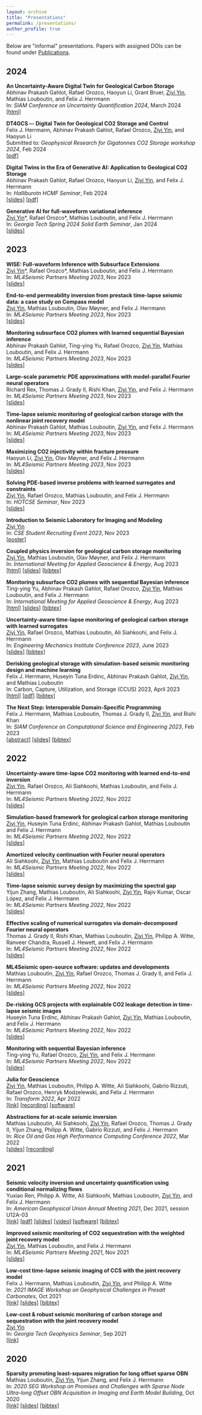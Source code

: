 ```yaml
---
layout: archive
title: "Presentations"
permalink: /presentations/
author_profile: true
---
```


Below are "informal" presentations. Papers with assigned DOIs can be found under [Publications](https://ziyiyin97.github.io/publications/).

## 2024

**An Uncertainty-Aware Digital Twin for Geological Carbon Storage**       
Abhinav Prakash Gahlot, Rafael Orozco, Haoyun Li, Grant Bruer, <ins>Ziyi Yin</ins>, Mathias Louboutin, and Felix J. Herrmann              
In: *SIAM Conference on Uncertainty Quantification 2024*, March 2024    
[[html]](https://slim.gatech.edu/Publications/Public/Conferences/SIAMUQ/2024/digital-twin)     

**DT4GCS –- Digital Twin for Geological CO2 Storage and Control**       
Felix J. Herrmann, Abhinav Prakash Gahlot, Rafael Orozco, <ins>Ziyi Yin</ins>, and Haoyun Li              
Submitted to: *Geophysical Research for Gigatonnes CO2 Storage workshop 2024*, Feb 2024    
[[pdf]](https://slim.gatech.edu/Publications/Public/Submitted/2024/herrmann2024CSMdt/herrmann2024CSMdt.pdf)       

**Digital Twins in the Era of Generative AI: Application to Geological CO2 Storage**       
Abhinav Prakash Gahlot, Rafael Orozco, Haoyun Li, <ins>Ziyi Yin</ins>, and Felix J. Herrmann       
In: *Halliburotn HCMF Seminar*, Feb 2024    
[[slides]](https://slim.gatech.edu/Publications/Public/Conferences/Halliburton/2024/herrmann2024dt4gcs/) [[pdf]](https://slim.gatech.edu/Publications/Public/Conferences/Halliburton/2024/herrmann2024dt4gcs.pdf)       

**Generative AI for full-waveform variational inference**       
<ins>Ziyi Yin</ins>\*, Rafael Orozco\*, Mathias Louboutin, and Felix J. Herrmann       
In: *Georgia Tech Spring 2024 Solid Earth Seminar*, Jan 2024    
[[slides]](https://slim.gatech.edu/Publications/Public/Lectures/GTseminar/2024/yin2024GTwise)  

## 2023

**WISE: Full-waveform Inference with Subsurface Extensions**       
<ins>Ziyi Yin</ins>\*, Rafael Orozco\*, Mathias Louboutin, and Felix J. Herrmann       
In: *ML4Seismic Partners Meeting 2023*, Nov 2023    
[[slides]](https://slim.gatech.edu/Publications/Public/Conferences/ML4SEISMIC/2023/yin2023ML4SEISMICwise)  

**End-to-end permeability inversion from prestack time-lapse seismic data: a case study on Compass model**       
<ins>Ziyi Yin</ins>, Mathias Louboutin, Olav Møyner, and Felix J. Herrmann       
In: *ML4Seismic Partners Meeting 2023*, Nov 2023    
[[slides]](https://slim.gatech.edu/Publications/Public/Conferences/ML4SEISMIC/2023/yin2023ML4SEISMICe2e)  

**Monitoring subsurface CO2 plumes with learned sequential Bayesian inference**       
Abhinav Prakash Gahlot, Ting-ying Yu, Rafael Orozco, <ins>Ziyi Yin</ins>, Mathias Louboutin, and Felix J. Herrmann       
In: *ML4Seismic Partners Meeting 2023*, Nov 2023    
[[slides]](https://slim.gatech.edu/Publications/Public/Conferences/ML4SEISMIC/2023/herrmann2023ML4SEISMICmsc)  

**Large-scale parametric PDE approximations with model-parallel Fourier neural operators**       
Richard Rex, Thomas J. Grady II, Rishi Khan, <ins>Ziyi Yin</ins>, and Felix J. Herrmann       
In: *ML4Seismic Partners Meeting 2023*, Nov 2023    
[[slides]](https://slim.gatech.edu/Publications/Public/Conferences/ML4SEISMIC/2023/rex2023ML4SEISMIClsp)  

**Time-lapse seismic monitoring of geological carbon storage with the nonlinear joint recovery model**       
Abhinav Prakash Gahlot, Mathias Louboutin, <ins>Ziyi Yin</ins>, and Felix J. Herrmann       
In: *ML4Seismic Partners Meeting 2023*, Nov 2023    
[[slides]](https://slim.gatech.edu/Publications/Public/Conferences/ML4SEISMIC/2023/gahlot2023ML4SEISMICtsm)  

**Maximizing CO2 injectivity within fracture pressure**       
Haoyun Li, <ins>Ziyi Yin</ins>, Olav Møyner, and Felix J. Herrmann       
In: *ML4Seismic Partners Meeting 2023*, Nov 2023    
[[slides]](https://slim.gatech.edu/Publications/Public/Conferences/ML4SEISMIC/2023/li2023ML4SEISMICmci)  

**Solving PDE-based inverse problems with learned surrogates and constraints**            
<ins>Ziyi Yin</ins>, Rafael Orozco, Mathias Louboutin, and Felix J. Herrmann          
In: *HOTCSE Seminar*, Nov 2023           
[[slides]](https://slim.gatech.edu/Publications/Public/Lectures/HotCSE/2023/yin2023HOTCSEspi/)       

**Introduction to Seismic Laboratory for Imaging and Modeling**            
<ins>Ziyi Yin</ins>      
In: *CSE Student Recruiting Event 2023*, Nov 2023           
[[poster]](https://slim.gatech.edu/Publications/Public/Conferences/CSE/2023/SLIM.pdf)       

**Coupled physics inversion for geological carbon storage monitoring**    
<ins>Ziyi Yin</ins>, Mathias Louboutin, Olav Møyner, and Felix J. Herrmann      
In: *International Meeting for Applied Geoscience & Energy*, Aug 2023           
[[html]](https://slimgroup.github.io/IMAGE2023/) [[slides]](https://slim.gatech.edu/Publications/Public/Conferences/SEG/2023/yin2023IMAGEcpi) [[bibtex]](https://slim.gatech.edu/biblio/export/bibtex/7276)            

**Monitoring subsurface CO2 plumes with sequential Bayesian inference**    
Ting-ying Yu, Abhinav Prakash Gahlot, Rafael Orozco, <ins>Ziyi Yin</ins>, Mathias Louboutin, and Felix J. Herrmann      
In: *International Meeting for Applied Geoscience & Energy*, Aug 2023           
[[html]](https://slimgroup.github.io/IMAGE2023/) [[slides]](https://slim.gatech.edu/Publications/Public/Conferences/SEG/2023/yu2023IMAGEmsc/) [[bibtex]](https://slim.gatech.edu/biblio/export/bibtex/7277)         

**Uncertainty-aware time-lapse monitoring of geological carbon storage with learned surrogates**    
<ins>Ziyi Yin</ins>, Rafael Orozco, Mathias Louboutin, Ali Siahkoohi, and Felix J. Herrmann      
In:	*Engineering Mechanics Institute Conference 2023*, June 2023       
[[slides]](https://slim.gatech.edu/Publications/Public/Conferences/EMI/2023/yin2023EMIutm/yin2023EMIutm.pdf) [[bibtex]](https://slim.gatech.edu/biblio/export/bibtex/7267)   

**Derisking geological storage with simulation-based seismic monitoring design and machine learning**    
Felix J. Herrmann, Huseyin Tuna Erdinc, Abhinav Prakash Gahlot, <ins>Ziyi Yin</ins>, and Mathias Louboutin    
In: Carbon, Capture, Utilization, and Storage (CCUS) 2023, April 2023       
[[html]](https://slim.gatech.edu/Publications/Public/Conferences/CCUS/2023/herrmann2023CCUSdgs) [[pdf]](https://slim.gatech.edu/Publications/Public/Conferences/CCUS/2023/herrmann2023CCUSdgs/CCUS2023.pdf) [[bibtex]](https://slim.gatech.edu/biblio/export/bibtex/7283)   

**The Next Step: Interoperable Domain-Specific Programming**    
Felix J. Herrmann, Mathias Louboutin, Thomas J. Grady II, <ins>Ziyi Yin</ins>, and Rishi Khan      
In: *SIAM Conference on Computational Science and Engineering 2023*, Feb 2023       
[[abstract]](https://meetings.siam.org/sess/dsp_talk.cfm?p=125365) [[slides]](https://slim.gatech.edu/Publications/Public/Conferences/SIAMCSE/2023/herrmann2023SIAMCSEtns) [[bibtex]](https://slim.gatech.edu/biblio/export/bibtex/7268)       

## 2022

**Uncertainty-aware time-lapse CO2 monitoring with learned end-to-end inversion**       
<ins>Ziyi Yin</ins>, Rafael Orozco, Ali Siahkoohi, Mathias Louboutin, and Felix J. Herrmann       
In: *ML4Seismic Partners Meeting 2022*, Nov 2022    
[[slides]](https://slim.gatech.edu/Publications/Public/Conferences/ML4SEISMIC/2022/yin2022ML4SEISMICutc)     

**Simulation-based framework for geological carbon storage monitoring**       
<ins>Ziyi Yin</ins>, Huseyin Tuna Erdinc, Abhinav Prakash Gahlot, Mathias Louboutin and Felix J. Herrmann       
In: *ML4Seismic Partners Meeting 2022*, Nov 2022    
[[slides]](https://slim.gatech.edu/Publications/Public/Conferences/ML4SEISMIC/2022/yin2022ML4SEISMICsfg)     

**Amortized velocity continuation with Fourier neural operators**       
Ali Siahkoohi, <ins>Ziyi Yin</ins>, Mathias Louboutin and Felix J. Herrmann       
In: *ML4Seismic Partners Meeting 2022*, Nov 2022    
[[slides]](https://slim.gatech.edu/Publications/Public/Conferences/ML4SEISMIC/2022/yin2022ML4SEISMICavc)     

**Time-lapse seismic survey design by maximizing the spectral gap**       
Yijun Zhang, Mathias Louboutin, Ali Siahkoohi, <ins>Ziyi Yin</ins>, Rajiv Kumar, Oscar López, and Felix J. Herrmann       
In: *ML4Seismic Partners Meeting 2022*, Nov 2022    
[[slides]](https://slim.gatech.edu/Publications/Public/Conferences/ML4SEISMIC/2022/zhang2022ML4SEISMICtss)     

**Effective scaling of numerical surrogates via domain-decomposed Fourier neural operators**       
Thomas J. Grady II, Rishi Khan, Mathias Louboutin, <ins>Ziyi Yin</ins>, Philipp A. Witte, Ranveer Chandra, Russell J. Hewett, and Felix J. Herrmann       
In: *ML4Seismic Partners Meeting 2022*, Nov 2022    
[[slides]](https://slim.gatech.edu/Publications/Public/Conferences/ML4SEISMIC/2022/grady2022ML4SEISMICesn)     

**ML4Seismic open-source software: updates and developments**       
Mathias Louboutin, <ins>Ziyi Yin</ins>, Rafael Orozco, Thomas J. Grady II, and Felix J. Herrmann       
In: *ML4Seismic Partners Meeting 2022*, Nov 2022    
[[slides]](https://slim.gatech.edu/Publications/Public/Conferences/ML4SEISMIC/2022/louboutin2022ML4SEISMICmos)     

**De-risking GCS projects with explainable CO2 leakage detection in time-lapse seismic images**       
Huseyin Tuna Erdinc, Abhinav Prakash Gahlot, <ins>Ziyi Yin</ins>, Mathias Louboutin, and Felix J. Herrmann       
In: *ML4Seismic Partners Meeting 2022*, Nov 2022    
[[slides]](https://slim.gatech.edu/Publications/Public/Conferences/ML4SEISMIC/2022/erdinc2022ML4SEISMICdgp)     

**Monitoring with sequential Bayesian inference**       
Ting-ying Yu, Rafael Orozco, <ins>Ziyi Yin</ins>, and Felix J. Herrmann       
In: *ML4Seismic Partners Meeting 2022*, Nov 2022    
[[slides]](https://slim.gatech.edu/Publications/Public/Conferences/ML4SEISMIC/2022/yu2022ML4SEISMICmsb)     

**Julia for Geoscience**       
<ins>Ziyi Yin</ins>, Mathias Louboutin, Philipp A. Witte, Ali Siahkoohi, Gabrio Rizzuti, Rafael Orozco, Henryk Modzelewski, and Felix J. Herrmann     
In: *Transform 2022*, Apr 2022    
[[link]](https://transform.softwareunderground.org/2022-julia-for-geoscience) [[recording]](https://www.youtube.com/watch?v=HyWfp3NzIbg) [[software]](https://github.com/slimgroup/SLIMTutorials)    

**Abstractions for at-scale seismic inversion**          
Mathias Louboutin, Ali Siahkoohi, <ins>Ziyi Yin</ins>, Rafael Orozco, Thomas J. Grady II, Yijun Zhang, Philipp A. Witte, Gabrio Rizzuti, and Felix J. Herrmann            
In: *Rice Oil and Gas High Performance Computing Conference 2022*, Mar 2022    
[[slides]](https://slim.gatech.edu/Publications/Public/Conferences/RHPC/2022/louboutin2022RHPCafa/RiceHPC22.pdf) [[recording]](https://www.youtube.com/watch?v=scRTbP8w6Wk&t=4542s)    

## 2021

**Seismic velocity inversion and uncertainty quantification using conditional normalizing flows**        
Yuxiao Ren, Philipp A. Witte, Ali Siahkoohi, Mathias Louboutin, <ins>Ziyi Yin</ins>, and Felix J. Herrmann        
In: *American Geophysical Union Annual Meeting 2021*, Dec 2021, session U12A-03       
[[link]](https://agu.confex.com/agu/fm21/meetingapp.cgi/Paper/815883) [[pdf]](https://slim.gatech.edu/Publications/Public/Conferences/AGU/2021/ren2021AGUsvi/ren2021AGUsvi.pdf) [[slides]](https://slim.gatech.edu/Publications/Public/Conferences/AGU/2021/ren2021AGUsvi/ren2021AGUsvi_pres.pdf) [[video]](https://slim.gatech.edu/Publications/Public/Conferences/AGU/2021/ren2021AGUsvi/ren2021AGUsvi.mp4) [[software]](https://github.com/slimgroup/INN_Velocity-Migration) [[bibtex]](https://slim.gatech.edu/biblio/export/bibtex/7170)

**Improved seismic monitoring of CO2 sequestration with the weighted joint recovery model**       
<ins>Ziyi Yin</ins>, Mathias Louboutin, and Felix J. Herrmann       
In: *ML4Seismic Partners Meeting 2021*, Nov 2021    
[[slides]](https://slim.gatech.edu/Publications/Public/Conferences/ML4SEISMIC/2021/yin2021ML4SEISMICism)     

**Low-cost time-lapse seismic imaging of CCS with the joint recovery model**        
Felix J. Herrmann, Mathias Louboutin, <ins>Ziyi Yin</ins>, and Philipp A. Witte       
In: *2021 IMAGE Workshop on Geophysical Challenges in Presalt Carbonates*, Oct 2021               
[[link]](https://slim.gatech.edu/content/low-cost-time-lapse-seismic-imaging-ccs-joint-recovery-model) [[slides]](https://slim.gatech.edu/Publications/Public/Conferences/SEG/2021/herrmann2021SEGWSlts/herrmann2021SEGWSlts_pres.pdf) [[bibtex]](https://slim.gatech.edu/biblio/export/bibtex/7171)

**Low-cost & robust seismic monitoring of carbon storage and sequestration with the joint recovery model**          
<ins>Ziyi Yin</ins>              
In: *Georgia Tech Geophysics Seminar*, Sep 2021      
[[link]](https://slim.gatech.edu/Publications/Public/Conferences/SEG/2021/yin2021SEGcts/yin2021SEGcts.html)  

## 2020

**Sparsity promoting least-squares migration for long offset sparse OBN**        
Mathias Louboutin, <ins>Ziyi Yin</ins>, Yijun Zhang, and Felix J. Herrmann       
In: *2020 SEG Workshop on Promises and Challenges with Sparse Node Ultra-long Offset OBN Acquisition in Imaging and Earth Model Building*, Oct 2020          
[[link]](https://slim.gatech.edu/content/sparsity-promoting-least-squares-migration-long-offset-sparse-obn) [[slides]](https://slim.gatech.edu/Publications/Public/Conferences/SEG/2020/louboutin2020SEGWSspl/louboutin2020SEGWSspl_pres.pdf) [[bibtex]](https://slim.gatech.edu/biblio/export/bibtex/7153)
